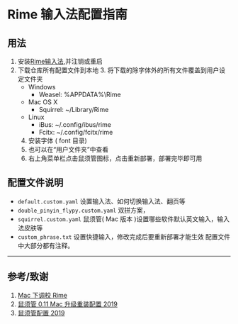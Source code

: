 # Rime 输入法配置指南
  ## 用法
  1. 安装[Rime输入法](https://rime.im/),并注销或重启
  2. 下载仓库所有配置文件到本地
        3. 将下载的除字体外的所有文件覆盖到用户设定文件夹
       - Windows
         - Weasel: %APPDATA%\Rime
       - Mac OS X
         - Squirrel: ~/Library/Rime
       - Linux
         - iBus: ~/.config/ibus/rime
         - Fcitx: ~/.config/fcitx/rime
        4. 安装字体 ( font 目录)
        5. 也可以在“用户文件夹”中查看
        6. 右上角菜单栏点击鼠须管图标，点击重新部署，部署完毕即可用


  ## 配置文件说明
  - `default.custom.yaml` 设置输入法、如何切换输入法、翻页等
  - `double_pinyin_flypy.custom.yaml` 双拼方案，
  - `squirrel.custom.yaml` 鼠须管( Mac 版本 )设置哪些软件默认英文输入，输入法皮肤等
  - `custom_phrase.txt` 设置快捷输入，修改完成后要重新部署才能生效
    配置文件中大部分都有注释。

------

  ## 参考/致谢
  1. [Mac 下调校 Rime](https://mritd.me/2019/03/23/oh-my-rime/)
  2. [鼠须管 0.11 Mac 升级重装配置 2019](https://github.com/cnfeat/Rime)
  3. [鼠须管配置 2019](https://placeless.net/blog/rime-squirrel-customization-2019#article)

  
